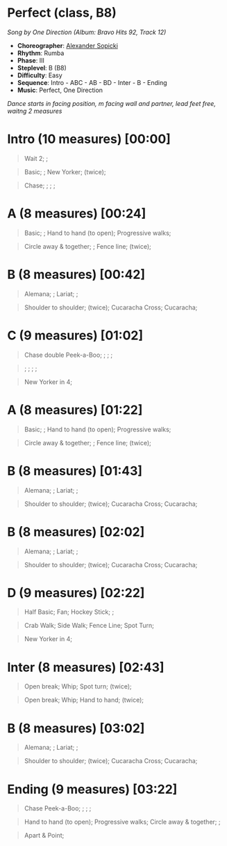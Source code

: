 # Perfect (class, B8)
*Song by One Direction (Album: Bravo Hits 92, Track 12)*

* **Choreographer**: [Alexander Sopicki](mailto:cuesheets@gmx.net "cuesheets@gmx.net")
* **Rhythm**: Rumba
* **Phase**: III
* **Steplevel**: B (B8)
* **Difficulty**: Easy
* **Sequence**: Intro - ABC - AB - BD - Inter - B - Ending
* **Music**: Perfect, One Direction

*Dance starts in facing position, m facing wall and partner, lead feet free, waitng 2 measures*

# Intro (10 measures) [00:00]

> Wait 2; ;

> Basic; ; New Yorker; (twice);

> Chase; ; ; ;


# A (8 measures) [00:24]

> Basic; ; Hand to hand (to open); Progressive walks;

> Circle away & together; ; Fence line; (twice);

# B (8 measures) [00:42]

> Alemana; ; Lariat; ;

> Shoulder to shoulder; (twice); Cucaracha Cross; Cucaracha;

# C (9 measures) [01:02]

> Chase double Peek-a-Boo; ; ; ;

> ; ; ; ;

> New Yorker in 4;

# A (8 measures) [01:22]

> Basic; ; Hand to hand (to open); Progressive walks;

> Circle away & together; ; Fence line; (twice);

# B (8 measures) [01:43]

> Alemana; ; Lariat; ;

> Shoulder to shoulder; (twice); Cucaracha Cross; Cucaracha;

# B (8 measures) [02:02]

> Alemana; ; Lariat; ;

> Shoulder to shoulder; (twice); Cucaracha Cross; Cucaracha;

# D (9 measures) [02:22]

> Half Basic; Fan; Hockey Stick; ;

> Crab Walk; Side Walk; Fence Line; Spot Turn;

> New Yorker in 4;

# Inter (8 measures) [02:43]

> Open break; Whip; Spot turn; (twice);

> Open break; Whip; Hand to hand; (twice);

# B (8 measures) [03:02]

> Alemana; ; Lariat; ;

> Shoulder to shoulder; (twice); Cucaracha Cross; Cucaracha;

# Ending (9 measures) [03:22]

> Chase Peek-a-Boo; ; ; ;

> Hand to hand (to open); Progressive walks; Circle away & together; ;

> Apart & Point;


